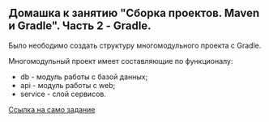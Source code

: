 ## Домашка к занятию "Сборка проектов. Maven и Gradle". Часть 2 - Gradle.

Было неободимо создать структуру многомодульного проекта с Gradle.

Многомодульный проект имеет составляющие по функционалу:
- db - модуль работы с базой данных;
- api - модуль работы с web;
- service - слой сервисов.

[Ссылка на само задание](https://github.com/netology-code/jd-homeworks/blob/master/builders/task2/README.md)
